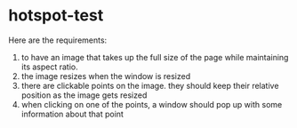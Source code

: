hotspot-test
============
Here are the requirements:
  1. to have an image that takes up the full size of the page while maintaining its aspect ratio.
  1. the image resizes when the window is resized
  1. there are clickable points on the image.  they should keep their relative position as the image gets resized
  1. when clicking on one of the points, a window should pop up with some information about that point
